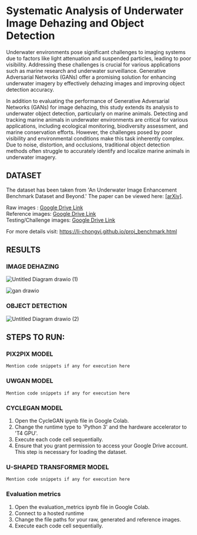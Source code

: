 # Systematic Analysis of Underwater Image Dehazing and Object Detection

Underwater environments pose significant challenges to imaging systems due to factors like light attenuation and suspended particles, leading to poor visibility. Addressing these challenges is crucial for various applications such as marine research and underwater surveillance. Generative Adversarial Networks (GANs) offer a promising solution for enhancing underwater imagery by effectively dehazing images and improving object detection accuracy.

In addition to evaluating the performance of Generative Adversarial Networks (GANs) for image dehazing, this study extends its analysis to underwater object detection, particularly on marine animals. Detecting and tracking marine animals in underwater environments are critical for various applications, including ecological monitoring, biodiversity assessment, and marine conservation efforts. However, the challenges posed by poor visibility and environmental conditions make this task inherently complex. Due to noise, distortion, and occlusions, traditional object detection methods often struggle to accurately identify and localize marine animals in underwater imagery.

## DATASET 

The dataset has been taken from 'An Underwater Image Enhancement Benchmark Dataset and Beyond.' 
The paper can be viewed here: [[arXiv]](https://arxiv.org/pdf/1901.05495.pdf). 

Raw images : [Google Drive Link](https://drive.google.com/file/d/12W_kkblc2Vryb9zHQ6BfGQ_NKUfXYk13/view)  
Reference images: [Google Drive Link](https://drive.google.com/file/d/1cA-8CzajnVEL4feBRKdBxjEe6hwql6Z7/view)  
Testing/Challenge images: [Google Drive Link](https://drive.google.com/file/d/1Ew_r83nXzVk0hlkfuomWqsAIxuq6kaN4/view)   

For more details visit: https://li-chongyi.github.io/proj_benchmark.html

## RESULTS

### IMAGE DEHAZING

![Untitled Diagram drawio (1)](https://github.com/Anushkaghei/Underwater-Image-dehazing/assets/79694271/3d2f0560-ad84-4c3b-81f1-ec9eb7359684)


![gan drawio](https://github.com/Anushkaghei/Underwater-Image-dehazing/assets/79694271/125972aa-285e-48e0-b9a8-828df29a3f4d)

### OBJECT DETECTION

![Untitled Diagram drawio (2)](https://github.com/Anushkaghei/Underwater-Image-dehazing/assets/79694271/fc334729-b3ec-4ab2-906b-b79a4cfa00c1)


## STEPS TO RUN:

### PIX2PIX MODEL

```
Mention code snippets if any for execution here
```

### UWGAN MODEL

```
Mention code snippets if any for execution here
```

### CYCLEGAN MODEL

1. Open the CycleGAN ipynb file in Google Colab.
2. Change the runtime type to 'Python 3' and the hardware accelerator to 'T4 GPU'.
3. Execute each code cell sequentially.
4. Ensure that you grant permission to access your Google Drive account. This step is necessary for loading the dataset.

### U-SHAPED TRANSFORMER MODEL

```
Mention code snippets if any for execution here
```

### Evaluation metrics

1. Open the evaluation_metrics ipynb file in Google Colab.
2. Connect to a hosted runtime
3. Change the file paths for your raw, generated and reference images.
4. Execute each code cell sequentially.
